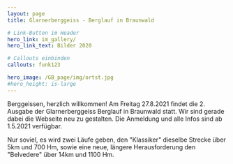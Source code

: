 ```yaml
---
layout: page
title: Glarnerberggeiss - Berglauf in Braunwald

# Link-Button im Header
hero_link: im_gallery/
hero_link_text: Bilder 2020

# Callouts einbinden
callouts: funk123

hero_image: /GB_page/img/ortst.jpg
#hero_height: is-large
---
```


Berggeissen, herzlich willkommen!
Am Freitag 27.8.2021 findet die 2. Ausgabe der Glarnerberggeiss Berglauf in Braunwald statt. Wir sind gerade dabei die Webseite neu zu gestalten. 
Die Anmeldung und alle Infos sind ab 1.5.2021 verfügbar.

Nur soviel, es wird zwei Läufe geben, den "Klassiker" dieselbe Strecke über 5km und 700 Hm, sowie eine neue, längere Herausforderung den "Belvedere" über 14km und 1100 Hm.


